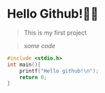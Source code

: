 # Hello Github!🏄‍♂️

> This is my first project



> *some code*

```C
#include <stdio.h>
int main(){
    printf("Hello github!\n");
    return 0;
}
```

